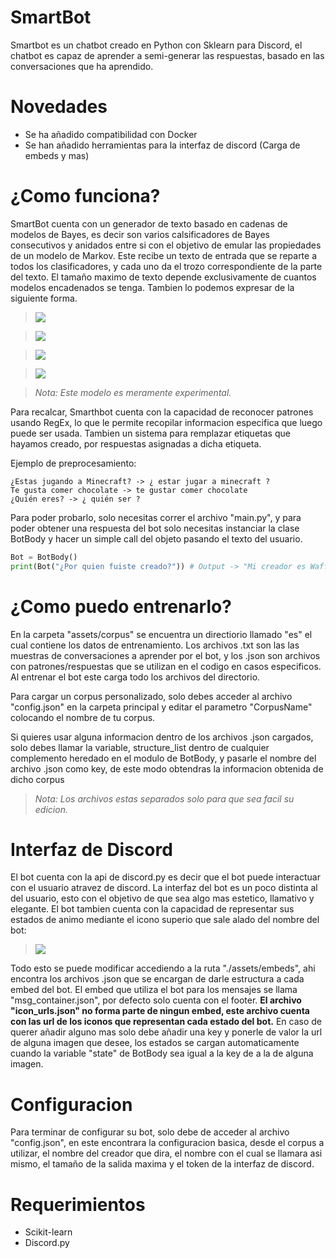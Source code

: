 # SmartBot
Smartbot es un chatbot creado en Python con Sklearn para Discord, el chatbot es capaz de aprender a semi-generar las respuestas, basado en las conversaciones que ha aprendido. 

# Novedades
- Se ha añadido compatibilidad con Docker
- Se han añadido herramientas para la interfaz de discord (Carga de embeds y mas)

# ¿Como funciona?
SmartBot cuenta con un generador de texto basado en cadenas de modelos de Bayes, es decir son varios calsificadores de Bayes consecutivos y anidados entre si
con el objetivo de emular las propiedades de un modelo de Markov. Este recibe un texto de entrada que se reparte a todos los clasificadores, y cada uno da el trozo correspondiente de la parte del texto. El tamaño maximo de texto depende exclusivamente de cuantos modelos
encadenados se tenga. Tambien lo podemos expresar de la siguiente forma.

> <img src="https://render.githubusercontent.com/render/math?math=fn%20=%20NaiveBayesClassificator">

> <img src="https://render.githubusercontent.com/render/math?math=Wn%20=%20Word">

> <img src="https://render.githubusercontent.com/render/math?math=M%20=%20[f1,%20f2,%20%20...%20%20fn]">

> <img src="https://render.githubusercontent.com/render/math?math=fn(Vector(Context))=%20Wn">

> *Nota: Este modelo es meramente experimental.*


Para recalcar, Smarthbot cuenta con la capacidad de reconocer patrones usando RegEx, lo que le permite recopilar informacion especifica que luego puede ser usada.
Tambien un sistema para remplazar etiquetas que hayamos creado, por respuestas asignadas a dicha etiqueta.


Ejemplo de preprocesamiento:
```
¿Estas jugando a Minecraft? -> ¿ estar jugar a minecraft ?
Te gusta comer chocolate -> te gustar comer chocolate
¿Quién eres? -> ¿ quién ser ?
```

Para poder probarlo, solo necesitas correr el archivo "main.py", y para poder obtener una
respuesta del bot solo necesitas instanciar la clase BotBody y hacer un simple call del
objeto pasando el texto del usuario.

```python
Bot = BotBody()
print(Bot("¿Por quien fuiste creado?")) # Output -> "Mi creador es WaffleFitoi"
```

# ¿Como puedo entrenarlo?
En la carpeta "assets/corpus" se encuentra un directiorio llamado "es" el cual contiene los datos de entrenamiento. Los archivos .txt son las las muestras de conversaciones a aprender por el bot, y los .json son archivos con patrones/respuestas que se utilizan en el codigo en casos especificos. Al entrenar el bot este carga todo los archivos del directorio.

Para cargar un corpus personalizado, solo debes acceder al archivo "config.json" en la carpeta principal y editar el parametro "CorpusName" colocando el nombre de tu corpus.

Si quieres usar alguna informacion dentro de los archivos .json cargados, solo debes llamar la variable, structure_list dentro de cualquier complemento heredado en el modulo de BotBody, y pasarle el nombre del archivo .json como key, de este modo obtendras la informacion obtenida de dicho corpus

> *Nota: Los archivos estas separados solo para que sea facil su edicion.*

# Interfaz de Discord
El bot cuenta con la api de discord.py es decir que el bot puede interactuar con el usuario atravez de discord. La interfaz del bot es un poco distinta al del usuario, esto con el objetivo de que sea algo mas estetico, llamativo y elegante. El bot tambien cuenta con la capacidad de representar sus estados de animo mediante el icono superio que sale alado del nombre del bot:
> <img src="https://media.discordapp.net/attachments/810336186010697748/811457193475964978/unknown.png">

Todo esto se puede modificar accediendo a la ruta "./assets/embeds", ahi encontra los archivos .json que se encargan de darle estructura a cada embed del bot.
El embed que utiliza el bot para los mensajes se llama "msg_container.json", por defecto solo cuenta con el footer. **El archivo "icon_urls.json" no forma parte de ningun embed, este archivo cuenta con las url de los iconos que representan cada estado del bot.** En caso de querer añadir alguno mas solo debe añadir una key y ponerle de valor la url de alguna imagen que desee, los estados se cargan automaticamente cuando la variable "state" de BotBody sea igual a la key de a la de alguna imagen.

# Configuracion
Para terminar de configurar su bot, solo debe de acceder al archivo "config.json", en este encontrara la configuracion basica, desde el corpus a utilizar, el nombre del creador que dira, el nombre con el cual se llamara asi mismo, el tamaño de la salida maxima y el token de la interfaz de discord.

# Requerimientos
- Scikit-learn
- Discord.py
